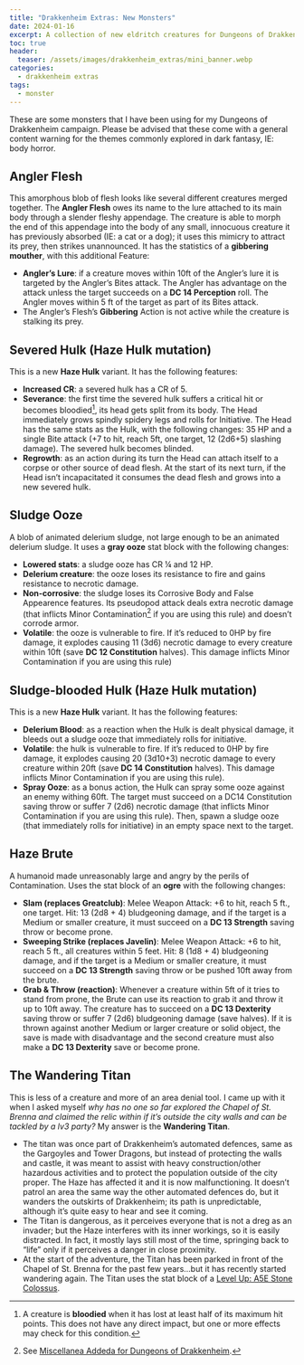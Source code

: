 ```yaml
---
title: "Drakkenheim Extras: New Monsters"
date: 2024-01-16
excerpt: A collection of new eldritch creatures for Dungeons of Drakkenheim.
toc: true
header:
  teaser: /assets/images/drakkenheim_extras/mini_banner.webp
categories: 
  - drakkenheim extras
tags:
  - monster
---
```

These are some monsters that I have been using for my Dungeons of Drakkenheim campaign. Please be advised that these come with a general content warning for the themes commonly explored in dark fantasy, IE: body horror.

## Angler Flesh

This amorphous blob of flesh looks like several different creatures merged together. The **Angler Flesh** owes its name to the lure attached to its main body through a slender fleshy appendage. The creature is able to morph the end of this appendage into the body of any small, innocuous creature it has previously absorbed (IE: a cat or a dog); it uses this mimicry to attract its prey, then strikes unannounced. It has the statistics of a **gibbering mouther**, with this additional Feature:  
+ **Angler’s Lure**: if a creature moves within 10ft of the Angler’s lure it is targeted by the Angler’s Bites attack. The Angler has advantage on the attack unless the target succeeds on a  **DC 14 Perception** roll. The Angler moves within 5 ft of the target as part of its Bites attack.
+ The Angler’s Flesh’s **Gibbering** Action is not active while the creature is stalking its prey.

## Severed Hulk (Haze Hulk mutation)
This is a new **Haze Hulk** variant. It has the following features:
+ **Increased CR**: a severed hulk has a CR of 5.
+ **Severance**: the first time the severed hulk suffers a critical hit or becomes bloodied[^1], its head gets split from its body. The Head immediately grows spindly spidery legs and rolls for Initiative. The Head has the same stats as the Hulk, with the following changes: 35 HP and a single Bite attack (+7 to hit, reach 5ft, one target, 12 (2d6+5) slashing damage). The severed hulk becomes blinded.
+ **Regrowth**: as an action during its turn the Head can attach itself to a corpse or other source of dead flesh. At the start of its next turn, if the Head isn’t incapacitated it consumes the dead flesh and grows into a new severed hulk.

## Sludge Ooze
A blob of animated delerium sludge, not large enough to be an animated delerium sludge. It uses a **gray ooze** stat block with the following changes:
+ **Lowered stats**: a sludge ooze has CR ¼ and 12 HP. 
+ **Delerium creature**: the ooze loses its resistance to fire and gains resistance to necrotic damage.
+ **Non-corrosive**: the sludge loses its Corrosive Body and False Appearence features. Its pseudopod attack deals extra necrotic damage (that inflicts Minor Contamination[^2] if you are using this rule) and doesn’t corrode armor.
+  **Volatile**: the ooze is vulnerable to fire. If it’s reduced to 0HP by fire damage, it explodes causing 11 (3d6) necrotic damage to every creature within 10ft (save **DC 12 Constitution** halves). This damage inflicts Minor Contamination if you are using this rule)

## Sludge-blooded Hulk (Haze Hulk mutation)
This is a new **Haze Hulk** variant. It has the following features:
+ **Delerium Blood**: as a reaction when the Hulk is dealt physical damage, it bleeds out a sludge ooze that immediately rolls for initiative.
+ **Volatile**: the hulk is vulnerable to fire. If it’s reduced to 0HP by fire damage, it explodes causing 20 (3d10+3) necrotic damage to every creature within 20ft (save **DC 14 Constitution** halves). This damage inflicts Minor Contamination if you are using this rule).
+ **Spray Ooze**: as a bonus action, the Hulk can spray some ooze against an enemy withing 60ft. The target must succeed on a DC14 Constitution saving throw or suffer 7 (2d6) necrotic damage (that inflicts Minor Contamination if you are using this rule). Then, spawn a sludge ooze (that immediately rolls for initiative) in an empty space next to the target.

## Haze Brute
A humanoid made unreasonably large and angry by the perils of Contamination. Uses the stat block of an **ogre** with the following changes:
+ **Slam (replaces Greatclub)**: Melee Weapon Attack: +6 to hit, reach 5 ft., one target. Hit: 13 (2d8 + 4) bludgeoning damage, and if the target is a Medium or smaller creature, it must succeed on a **DC 13 Strength** saving throw or become prone.
+ **Sweeping Strike (replaces Javelin)**: Melee Weapon Attack: +6 to hit, reach 5 ft., all creatures within 5 feet. Hit: 8 (1d8 + 4) bludgeoning damage, and if the target is a Medium or smaller creature, it must succeed on a **DC 13 Strength** saving throw or be pushed 10ft away from the brute.
+ **Grab & Throw (reaction)**: Whenever a creature within 5ft of it tries to stand from prone, the Brute can use its reaction to grab it and throw it up to 10ft away. The creature has to succeed on a **DC 13 Dexterity** saving throw or suffer 7 (2d6) bludgeoning damage (save halves). If it is thrown against another Medium or larger creature or solid object, the save is made with disadvantage and the second creature must also make a **DC 13 Dexterity** save or become prone.

## The Wandering Titan
This is less of a creature and more of an area denial tool. I came up with it when I asked myself _why has no one so far explored the Chapel of St. Brenna and claimed the relic within if it’s outside the city walls and can be tackled by a lv3 party?_ My answer is the **Wandering Titan**.
+ The titan was once part of Drakkenheim’s automated defences, same as the Gargoyles and Tower Dragons, but instead of protecting the walls and castle, it was meant to assist with heavy construction/other hazardous activities and to protect the population outside of the city proper. The Haze has affected it and it is now malfunctioning. It doesn’t patrol an area the same way the other automated defences do, but it wanders the outskirts of Drakkenheim; its path is unpredictable, although it’s quite easy to hear and see it coming. 
+ The Titan is dangerous, as it perceives everyone that is not a dreg as an invader; but the Haze interferes with its inner workings, so it is easily distracted. In fact, it mostly lays still most of the time, springing back to “life” only if it perceives a danger in close proximity.
+ At the start of the adventure, the Titan has been parked in front of the Chapel of St. Brenna for the past few years…but it has recently started wandering again. The Titan uses the stat block of a [Level Up: A5E Stone Colossus](https://a5e.tools/node/1674).

[^1]: A creature is **bloodied** when it has lost at least half of its maximum hit points. This does not have any direct impact, but one or more effects may check for this condition.
[^2]: See [Miscellanea Addeda for Dungeons of Drakkenheim](https://that-italian-guy.github.io/dungeon-dynamics/drakkenheim%20extras/drakkenheim-extra-miscellanea-addenda/).
